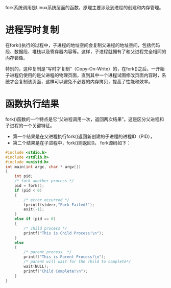 fork系统调用是Linux系统层面的函数，原理主要涉及到进程的创建和内存管理。
# 进程写时复制
在fork()执行的过程中，子进程的地址空间会复制父进程的地址空间，包括代码段、数据段、堆栈以及寄存器内容等。这样，子进程就拥有了和父进程完全相同的内存镜像。

特别的，这种复制是“写时才复制”（Copy-On-Write）的，在fork()之后，一开始子进程仍使用的是父进程的物理页面，直到其中一个进程试图修改页面内容时，系统才会复制该页面，这样可以避免不必要的内存拷贝，提高了性能和效率。
# 函数执行结果
fork()函数的一个特点是它“父进程调用一次，返回两次结果”。这是区分父进程和子进程的一个关键特征。
- 第一个结果是在父进程执行fork()返回新创建的子进程的进程ID（PID），
- 第二个结果是在子进程中，fork()则返回0。
fork源码如下：
```cpp
#include <stdio.h>
#include <stdlib.h>
#include <unistd.h>
int main(int argc, char * argv[])
{
    int pid;
    /* fork another process */
    pid = fork();
    if (pid < 0) 
    { 
        /* error occurred */
        fprintf(stderr,"Fork Failed!");
        exit(-1);
    } 
    else if (pid == 0) 
    {
        /* child process */
        printf("This is Child Process!\n");
    } 
    else 
    {  
        /* parent process  */
        printf("This is Parent Process!\n");
        /* parent will wait for the child to complete*/
        wait(NULL);
        printf("Child Complete!\n");
    }
}
```
